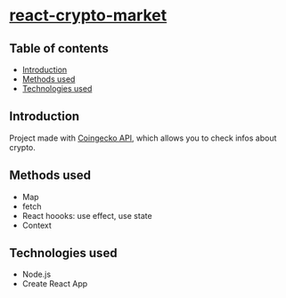 # [react-crypto-market](https://anchimek.github.io/react-crypto-market/)
## Table of contents
* [Introduction](#introduction)
* [Methods used](#methods-used)
* [Technologies used](#technologies-used)

## Introduction
Project made with [Coingecko API](https://www.coingecko.com/pl/api/documentation), which allows you to check infos about crypto. 

## Methods used
* Map
* fetch
* React hoooks: use effect, use state
* Context

## Technologies used
* Node.js
* Create React App

